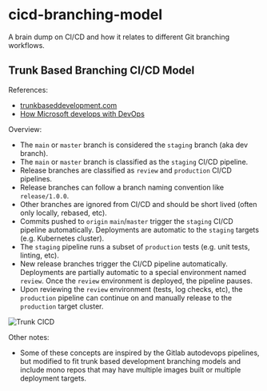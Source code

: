 # cicd-branching-model

A brain dump on CI/CD and how it relates to different Git branching workflows.

## Trunk Based Branching CI/CD Model

References:
- [trunkbaseddevelopment.com](https://trunkbaseddevelopment.com)
- [How Microsoft develops with DevOps](https://learn.microsoft.com/en-us/devops/develop/how-microsoft-develops-devops)


Overview:
- The `main` or `master` branch is considered the `staging` branch (aka dev branch).
- The `main` or `master` branch is classified as the `staging` CI/CD pipeline.
- Release branches are classified as `review` and `production` CI/CD pipelines.
- Release branches can follow a branch naming convention like `release/1.0.0`.
- Other branches are ignored from CI/CD and should be short lived (often only locally, rebased, etc).
- Commits pushed to `origin` `main`/`master` trigger the `staging` CI/CD pipeline automatically.
  Deployments are automatic to the `staging` targets (e.g. Kubernetes cluster).
- The `staging` pipeline runs a subset of `production` tests (e.g. unit tests, linting, etc).
- New release branches trigger the CI/CD pipeline automatically.
  Deployments are partially automatic to a special environment named `review`.
  Once the `review` environment is deployed, the pipeline pauses.
- Upon reviewing the `review` environment (tests, log checks, etc), the `production` pipeline can
  continue on and manually release to the `production` target cluster.


![Trunk CICD](/trunk-cicd.png)


Other notes:
- Some of these concepts are inspired by the Gitlab autodevops pipelines, but modified to fit trunk
  based development branching models and include mono repos that may have multiple images built or
  multiple deployment targets.
